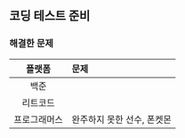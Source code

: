 ## 코딩 테스트 준비

### 해결한 문제
| 플랫폼  | 문제              |
|:---:|:----------------|
| 백준   |                 |
| 리트코드 |                 |
| 프로그래머스 | 완주하지 못한 선수, 폰켓몬 |
